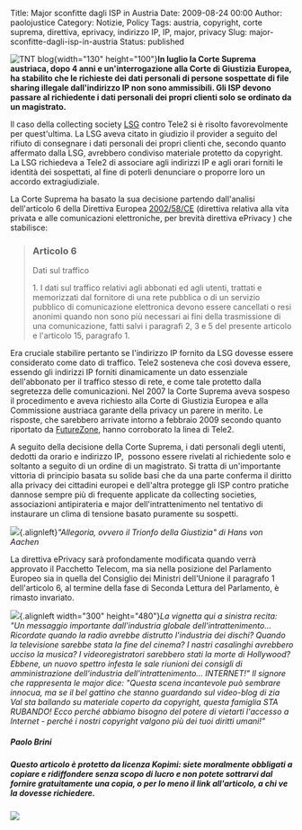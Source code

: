 Title: Major sconfitte dagli ISP in Austria
Date: 2009-08-24 00:00
Author: paolojustice
Category: Notizie, Policy
Tags: austria, copyright, corte suprema, direttiva, eprivacy, indirizzo IP, IP, major, privacy
Slug: major-sconfitte-dagli-isp-in-austria
Status: published

![TNT blog](http://blog.tntvillage.scambioetico.org/wp-content/uploads/2009/08/180courtHammer.jpg){width="130" height="100"}**In luglio la Corte Suprema austriaca, dopo 4 anni e un'interrogazione alla Corte di Giustizia Europea, ha stabilito che le richieste dei dati personali di persone sospettate di file sharing illegale dall'indirizzo IP non sono ammissibili. Gli ISP devono passare al richiedente i dati personali dei propri clienti solo se ordinato da un magistrato.**

**<!--more-->**

Il caso della collecting society [LSG](http://www.lsg.at/) contro Tele2 si è risolto favorevolmente per quest'ultima. La LSG aveva citato in giudizio il provider a seguito del rifiuto di consegnare i dati personali dei propri clienti che, secondo quanto affermato dalla LSG, avrebbero condiviso materiale protetto da copyright. La LSG richiedeva a Tele2 di associare agli indirizzi IP e agli orari forniti le identità dei sospettati, al fine di poterli denunciare o proporre loro un accordo extragiudiziale.

La Corte Suprema ha basato la sua decisione partendo dall'analisi dell'articolo 6 della Direttiva Europea [2002/58/CE](http://euwiki.org/2002/58/CE) (direttiva relativa alla vita privata e alle comunicazioni elettroniche, per brevità direttiva ePrivacy ) che stabilisce:

> ### <span>Articolo 6</span>
>
> Dati sul traffico
>
> 1\. I dati sul traffico relativi agli abbonati ed agli utenti, trattati e memorizzati dal fornitore di una rete pubblica o di un servizio pubblico di comunicazione elettronica devono essere cancellati o resi anonimi quando non sono più necessari ai fini della trasmissione di una comunicazione, fatti salvi i paragrafi 2, 3 e 5 del presente articolo e l'articolo 15, paragrafo 1.

Era cruciale stabilire pertanto se l'indirizzo IP fornito da LSG dovesse essere considerato come dato di traffico. Tele2 sosteneva che così doveva essere, essendo gli indirizzi IP forniti dinamicamente un dato essenziale dell'abbonato per il traffico stesso di rete, e come tale protetto dalla segretezza delle comunicazioni. Nel 2007 la Corte Suprema aveva sospeso il procedimento e aveva richiesto alla Corte di Giustizia Europea e alla Commissione austriaca garante della privacy un parere in merito. Le risposte, che sarebbero arrivate intorno a febbraio 2009 secondo quanto riportato da [FutureZone](http://futurezone.orf.at/stories/1623889/), hanno corroborato la linea di Tele2.

A seguito della decisione della Corte Suprema, i dati personali degli utenti, dedotti da orario e indirizzo IP,  possono essere rivelati al richiedente solo e soltanto a seguito di un ordine di un magistrato. Si tratta di un'importante vittoria di principio basata su solide basi che da una parte conferma il diritto alla privacy dei cittadini europei e dell'altra protegge gli ISP contro pratiche dannose sempre più di frequente applicate da collecting societies, associazioni antipirateria e major dell'intrattenimento nel tentativo di instaurare un clima di tensione basato puramente su sospetti.

![](http://blog.tntvillage.scambioetico.org/wp-content/uploads/2009/08/250px-Aachen_Allegory.jpg){.alignleft}*"Allegoria, ovvero il Trionfo della Giustizia" di Hans von Aachen*

  
  
La direttiva ePrivacy sarà profondamente modificata quando verrà approvato il Pacchetto Telecom, ma sia nella posizione del Parlamento Europeo sia in quella del Consiglio dei Ministri dell'Unione il paragrafo 1 dell'articolo 6, al termine della fase di Seconda Lettura del Parlamento, è rimasto invariato.

![](http://blog.tntvillage.scambioetico.org/wp-content/uploads/2009/08/RememberWhen.jpg){.alignleft width="300" height="480"}*La vignetta qui a sinistra recita: "Un messaggio importante dall'industria globale dell'intrattenimento... Ricordate quando la radio avrebbe distrutto l'industria dei dischi? Quando la televisione sarebbe stata la fine del cinema? I nastri casalinghi avrebbero ucciso la musica? I videoregistratori sarebbero stati la morte di Hollywood? Ebbene, un nuovo spettro infesta le sale riunioni dei consigli di amministrazione dell'industria dell'intrattenimento... INTERNET!" Il signore che rappresenta le major dice: "Questa scena incantevole può sembrare innocua, ma se il bel gattino che stanno guardando sul video-blog di zia Val sta ballando su materiale coperto da copyright, questa famiglia STA RUBANDO! Ecco perché abbiamo bisogno del potere di vietarti l'accesso a Internet - perché i nostri copyright valgono più dei tuoi diritti umani!"*

##### ***Paolo Brini***

##### ***Questo articolo è protetto da licenza Kopimi: siete moralmente obbligati a copiare e ridiffondere senza scopo di lucro e non potete sottrarvi dal fornire gratuitamente una copia, o per lo meno il link all'articolo, a chi ve la dovesse richiedere.***

![](http://www.kopimi.com/kopimi/k/kopimi_gay.gif)
